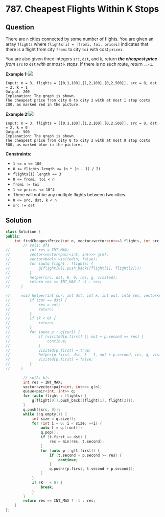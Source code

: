 # 787. Cheapest Flights Within K Stops

## Question

There are `n` cities connected by some number of flights. You are given an array `flights` where `flights[i] = [fromi, toi, pricei]` indicates that there is a flight from city `fromi` to city `toi` with cost `pricei`.

You are also given three integers `src`, `dst`, and `k`, return _**the cheapest price** from_ `src` _to_ `dst` _with at most_ `k` _stops._ If there is no such route, return __`-1`.

**Example 1:**![](https://s3-lc-upload.s3.amazonaws.com/uploads/2018/02/16/995.png)

```text
Input: n = 3, flights = [[0,1,100],[1,2,100],[0,2,500]], src = 0, dst = 2, k = 1
Output: 200
Explanation: The graph is shown.
The cheapest price from city 0 to city 2 with at most 1 stop costs 200, as marked red in the picture.
```

**Example 2:**![](https://s3-lc-upload.s3.amazonaws.com/uploads/2018/02/16/995.png)

```text
Input: n = 3, flights = [[0,1,100],[1,2,100],[0,2,500]], src = 0, dst = 2, k = 0
Output: 500
Explanation: The graph is shown.
The cheapest price from city 0 to city 2 with at most 0 stop costs 500, as marked blue in the picture.
```

**Constraints:**

* `1 <= n <= 100`
* `0 <= flights.length <= (n * (n - 1) / 2)`
* `flights[i].length == 3`
* `0 <= fromi, toi < n`
* `fromi != toi`
* `1 <= pricei <= 10^4`
* There will not be any multiple flights between two cities.
* `0 <= src, dst, k < n`
* `src != dst`

## Solution

```cpp
class Solution {
public:
    int findCheapestPrice(int n, vector<vector<int>>& flights, int src, int dst, int K) {
        // sol1: dfs
//         int res = INT_MAX;
//         vector<vector<pair<int, int>>> g(n);
//         vector<bool> visited(n, false);
//         for (auto flight : flights) {
//             g[flight[0]].push_back({flight[1], flight[2]});
//         }
//         helper(src, dst, K, 0, res, g, visited);
//         return res == INT_MAX ? -1 : res;
//     }
    
//     void helper(int cur, int dst, int k, int out, int& res, vector<vector<pair<int, int>>>& g, vector<bool>& visited) {
//         if (cur == dst) {
//             res = out;
//             return;
//         }
//         if (k < 0) {
//             return;
//         }
//         for (auto p : g[cur]) {
//             if (visited[p.first] || out + p.second >= res) {
//                 continue;
//             }
//             visited[p.first] = true;
//             helper(p.first, dst, k - 1, out + p.second, res, g, visited);
//             visited[p.first] = false;
//         }
//     }
        
        // sol2: bfs
        int res = INT_MAX;
        vector<vector<pair<int, int>>> g(n);
        queue<pair<int, int>> q;
        for (auto flight : flights) {
            g[flight[0]].push_back({flight[1], flight[2]});
        }
        q.push({src, 0});
        while (!q.empty()) {
            int size = q.size();
            for (int i = 0; i < size; ++i) {
                auto t = q.front();
                q.pop();
                if (t.first == dst) {
                    res = min(res, t.second);
                }
                for (auto p : g[t.first]) {
                    if (t.second + p.second >= res) {
                        continue;
                    }
                    q.push({p.first, t.second + p.second});
                }
            }
            if (K-- < 0) {
                break;
            }
        }
        return res == INT_MAX ? -1 : res;
    }
};
```

